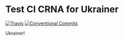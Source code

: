 # Test CI CRNA for Ukrainer

[![Travis](https://api.travis-ci.org/andriy-ilin/test-ci-crna.svg?branch=master)](https://travis-ci.org/andriy-ilin/test-ci-crna)
[![Conventional Commits](https://img.shields.io/badge/Conventional_Commits-1.0.0-yellow.svg)](https://conventionalcommits.org)

Ukrainer!
